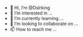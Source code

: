 - 👋 Hi, I’m @Dslrking
- 👀 I’m interested in ...
- 🌱 I’m currently learning ...
- 💞️ I’m looking to collaborate on ...
- 📫 How to reach me ...

<!---
Dslrking/Dslrking is a ✨ special ✨ repository because its `README.md` (this file) appears on your GitHub profile.
You can click the Preview link to take a look at your changes.
--->
